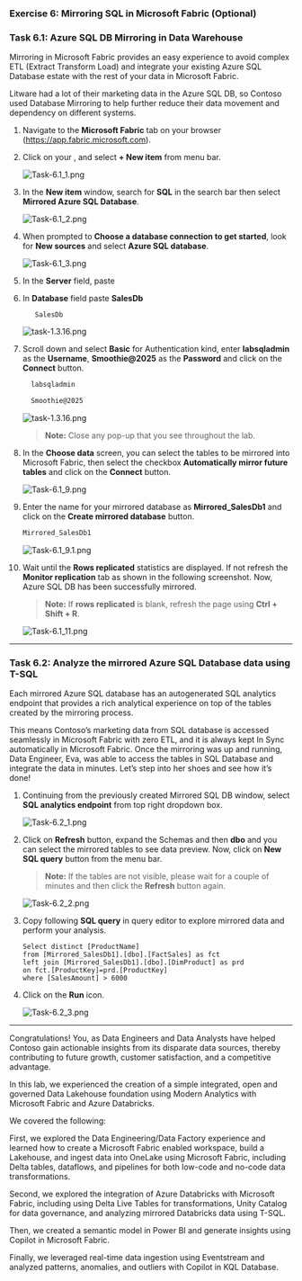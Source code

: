 ### Exercise 6: Mirroring SQL in Microsoft Fabric (Optional)

### Task 6.1: Azure SQL DB Mirroring in Data Warehouse

Mirroring in Microsoft Fabric provides an easy experience to avoid complex ETL (Extract Transform Load) and integrate your existing Azure SQL Database estate with the rest of your data in Microsoft Fabric.

Litware had a lot of their marketing data in the Azure SQL DB, so Contoso used Database Mirroring to help further reduce their data movement and dependency on different systems. 

1. Navigate to the **Microsoft Fabric** tab on your browser (https://app.fabric.microsoft.com).

2. Click on your **<inject key= "WorkspaceName" enableCopy="false"/>**, and select **+ New item** from menu bar.

   ![Task-6.1_1.png](media/labMedia/Task-6.1_1.png)

3. In the **New item** window, search for **SQL** in the search bar then select **Mirrored Azure SQL Database**.

   ![Task-6.1_2.png](media/labMedia/Task-6.1_2.png)

4. When prompted to **Choose a database connection to get started**, look for **New sources** and select **Azure SQL database**.

   ![Task-6.1_3.png](media/labMedia/Task-6.1_3.png)

5. In the **Server** field, paste **<inject key= "mssqlServer" enableCopy="true"/>**

6. In **Database** field paste **SalesDb**

   ```
      SalesDb
   ```

   ![task-1.3.16.png](media/labMedia/task-6.2.6.png)

7.  Scroll down and select **Basic** for Authentication kind, enter **labsqladmin** as the **Username**, **Smoothie@2025** as the **Password** and click on the **Connect** button.

    ```BASH
      labsqladmin
    ```
    ```BASH
      Smoothie@2025
    ```
    ![task-1.3.16.png](media/labMedia/f62.png)

    >**Note:** Close any pop-up that you see throughout the lab.

8. In the **Choose data** screen, you can select the tables to be mirrored into Microsoft Fabric, then select the checkbox **Automatically mirror future tables** and click on the **Connect** button.

   ![Task-6.1_9.png](media/labMedia/Task-6.1_9.png)

9. Enter the name for your mirrored database as **Mirrored_SalesDb1** and click on the **Create mirrored database** button.

    ```BASH
    Mirrored_SalesDb1
    ```

    ![Task-6.1_9.1.png](media/labMedia/Task-6.1_9.1.png)

10. Wait until the **Rows replicated** statistics are displayed. If not refresh the **Monitor replication** tab as shown in the  following screenshot. Now, Azure SQL DB has been successfully mirrored.

    >**Note:** If **rows replicated** is blank, refresh the page using **Ctrl + Shift + R**.

    ![Task-6.1_11.png](media/labMedia/f49.png)

---

### Task 6.2: Analyze the mirrored Azure SQL Database data using T-SQL 

Each mirrored Azure SQL database has an autogenerated SQL analytics endpoint that provides a rich analytical experience on top of the tables created by the mirroring process.

This means Contoso’s marketing data from SQL database is accessed seamlessly in Microsoft Fabric with zero ETL, and it is always kept In Sync automatically in Microsoft Fabric. Once the mirroring was up and running, Data Engineer, Eva, was able to access the tables in SQL Database and integrate the data in minutes. Let’s step into her shoes and see how it’s done!


1. Continuing from the previously created Mirrored SQL DB window, select **SQL analytics endpoint** from top right dropdown box.

   ![Task-6.2_1.png](media/labMedia/Task-6.2_1.png)

2. Click on **Refresh** button, expand the Schemas and  then **dbo** and you can select the mirrored tables to see data preview.  Now, click on **New SQL query** button from the menu bar.

   >**Note:** If the tables are not visible, please wait for a couple of minutes and then click the **Refresh** button again.
   
     ![Task-6.2_2.png](media/labMedia/f63.png)

3. Copy following **SQL query** in query editor to explore mirrored data and perform your analysis. 

    ```
    Select distinct [ProductName] 
    from [Mirrored_SalesDb1].[dbo].[FactSales] as fct
    left join [Mirrored_SalesDb1].[dbo].[DimProduct] as prd
    on fct.[ProductKey]=prd.[ProductKey]
    where [SalesAmount] > 6000
    ```

4. Click on the **Run** icon.

   ![Task-6.2_3.png](media/labMedia/f50.png)

---

Congratulations! You, as Data Engineers and Data Analysts have helped Contoso gain actionable insights from its disparate data sources, thereby contributing to future growth, customer satisfaction, and a competitive advantage.

In this lab, we experienced the creation of a simple integrated, open and governed Data Lakehouse foundation using Modern Analytics with Microsoft Fabric and Azure Databricks.

We covered the following:

First, we explored the Data Engineering/Data Factory experience and learned how to create a Microsoft Fabric enabled workspace, build a Lakehouse, and ingest data into OneLake using Microsoft Fabric, including Delta tables, dataflows, and pipelines for both low-code and no-code data transformations.

Second, we explored the integration of Azure Databricks with Microsoft Fabric, including using Delta Live Tables for transformations, Unity Catalog for data governance, and analyzing mirrored Databricks data using T-SQL.

Then, we created a semantic model in Power BI and generate insights using Copilot in Microsoft Fabric.

<!-- 
Fourth, we explored real-time data ingestion using Eventstream and analyzed patterns, anomalies, and outliers with Copilot in KQL Database.

Fifth, we explored Streaming data using KQL DB for a Real-time Analytics experience. Here, we created a KQL Database, ingested real-time and historical data into KQL DB, analyzed patterns to uncover anomalies and outliers with the help of Copilot, and leveraged AI for data Q&A.


Finally, we leveraged Azure SQL Database mirroring in Microsoft Fabric to analyze the mirrored data using T-SQL. -->

Finally, we leveraged real-time data ingestion using Eventstream and analyzed patterns, anomalies, and outliers with Copilot in KQL Database.
